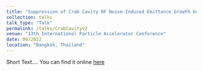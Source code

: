 ```yaml
---
title: "Suppression of Crab Cavity RF Noise-Induced Emittance Growth by Beam Transverse Impedance"
collection: talks
talk_type: "Talk"
permalink: /talks/CrabCavityv2
venue: "13th International Particle Accelerator Conference"
date: 06/2022
location: "Bangkok, Thailand"
---
```


Short Text....
You can find it online [here](https://proceedings.jacow.org/ipac2022/talks/weozsp2_talk.pdf)
